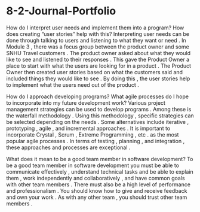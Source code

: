 # 8-2-Journal-Portfolio
How do I interpret user needs and implement them into a program? How does creating “user stories” help with this?
Interpreting user needs can be done through talking to users and listening to what they want or need . In Module 3 , there was a focus group between the product owner and some SNHU Travel customers . The product owner asked about what they would like to see and listened to their responses . This gave the Product Owner a place to start with what the users are looking for in a product . The Product Owner then created user stories based on what the customers said and included things they would like to see . By doing this , the user stories help to implement what the users need out of the product .

How do I approach developing programs? What agile processes do I hope to incorporate into my future development work?
Various project management strategies can be used to develop programs . Among these is the waterfall methodology . Using this methodology , specific strategies can be selected depending on the needs . Some alternatives include iterative , prototyping , agile , and incremental approaches . It is important to incorporate Crystal , Scrum , Extreme Programming , etc . as the most popular agile processes . In terms of testing , planning , and integration , these approaches and processes are exceptional .

What does it mean to be a good team member in software development?
To be a good team member in software development you must be able to communicate effectively , understand technical tasks and be able to explain them , work independently and collaboratively , and have common goals with other team members . There must also be a high level of performance and professionalism . You should know how to give and receive feedback and own your work . As with any other team , you should trust other team members .
